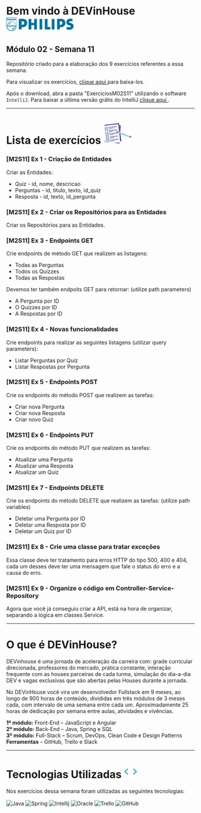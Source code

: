 # Bem vindo à DEVinHouse <img width="180px" alt="Philips" src="ExerciciosM02S11/images/logo-phil.png"/>
## Módulo 02 - Semana 11

Repositório criado para a elaboração dos 9 exercícios referentes a essa semana. <br>

Para visualizar os exercícios, <a href="https://github.com/GeorgeEnriqueBravo/DEVinHouse-Modulo02-Semana11/archive/refs/heads/main.zip" target="_blank">
    clique aqui
</a>
para baixa-los. <br>

Após o download, abra a pasta "ExerciciosM02S11" utilizando o software `IntelliJ`. Para baixar a última versão grátis do IntelliJ 
<a href="https://www.jetbrains.com/idea/download/download-thanks.html?platform=windows&code=IIC" target="_blank">
    clique aqui
</a>.
  
---

# Lista de exercícios <img width="75px" alt="Philips" src="ExerciciosM02S11/images/lista.png"/>
### [M2S11] Ex 1 - Criação de Entidades

Criar as Entidades:

- Quiz - id, nome, descricao
- Perguntas - id, titulo, texto, id_quiz
- Resposta - id, texto, id_pergunta

### [M2S11] Ex 2 - Criar os Repositórios para as Entidades

Criar os Repositórios para as Entidades.

### [M2S11] Ex 3 - Endpoints GET

Crie endpoints de método GET que realizem as listagens:

- Todas as Perguntas
- Todos os Quizzes
- Todas as Respostas

Devemos ter também endpoits GET para retornar: (utilize path parameters)

- A Pergunta por ID
- O Quizzes por ID
- A Respostas por ID

### [M2S11] Ex 4 - Novas funcionalidades

Crie endpoints para realizar as seguintes listagens (utilizar query parameters):

- Listar Perguntas por Quiz
- Listar Respostas por Pergunta

### [M2S11] Ex 5 - Endpoints POST

Crie os endpoints do método POST que realizem as tarefas:

- Criar nova Pergunta
- Criar nova Resposta
- Criar novo Quiz

### [M2S11] Ex 6 - Endpoints PUT

Crie os endpoints do método PUT que realizem as tarefas:

- Atualizar uma Pergunta
- Atualizar uma Resposta
- Atualizar um Quiz

### [M2S11] Ex 7 - Endpoints DELETE

Crie os endpoints do método DELETE que realizem as tarefas: (utilize path variables)

- Deletar uma Pergunta por ID
- Deletar uma Resposta por ID
- Deletar um Quiz por ID

### [M2S11] Ex 8 - Crie uma classe para tratar exceções

Essa classe deve ter tratamento para erros HTTP do tipo 500, 400 e 404,
cada um desses deve ter uma mensagem que fale o status do erro e a causa do erro.

### [M2S11] Ex 9 - Organize o código em Controller-Service-Repository

Agora que você já conseguiu criar a API, está na hora de organizar, separando a lógica em classes Service.

---

# O que é DEVinHouse?
DEVinhouse é uma jornada de aceleração da carreira com: grade curricular direcionada, professores do mercado, prática constante, interação frequente com as houses parceiras de cada turma, simulação do dia-a-dia DEV e vagas exclusivas que são abertas pelas Houses durante a jornada.

No DEVinHouse você vira um desenvolvedor Fullstack em 9 meses, ao longo de 900 horas de conteúdo, divididas em três módulos de 3 meses cada, com intervalo de uma semana entre cada um. Aproximadamente 25 horas de dedicação por semana entre aulas, atividades e vivências.

__1º módulo:__ Front-End – JavaScript e Angular <br/>
__2º módulo:__ Back-End – Java, Spring e SQL <br/>
__3º módulo:__ Full-Stack – Scrum, DevOps, Clean Code e Design Patterns <br/>
__Ferramentas__ – GitHub, Trello e Slack

---

# Tecnologias Utilizadas <img width="35px" alt="🌐" src="ExerciciosM02S11/images/tag.gif"/>
Nos exercícios dessa semana foram utilizadas as seguintes tecnologias:
<div style="display: inline_block">
    <img align="center" alt="Java" src="https://img.shields.io/badge/Java-ED8B00?style=for-the-badge&logo=openjdk&logoColor=white"/>
    <img align="center" alt="Spring" src="https://img.shields.io/badge/Spring-6DB33F?style=for-the-badge&logo=spring&logoColor=white"/>
    <img align="center" alt="Intellij" src="https://img.shields.io/badge/IntelliJ_IDEA-000000.svg?style=for-the-badge&logo=intellij-idea&logoColor=white"/>
    <img align="center" alt="Oracle" src="https://img.shields.io/badge/Oracle-F80000?style=for-the-badge&logo=oracle&logoColor=black"/>
    <img align="center" alt="Trello" src="https://img.shields.io/badge/Trello-0052CC?style=for-the-badge&logo=trello&logoColor=white"/>
    <img align="center" alt="GitHub" src="https://img.shields.io/badge/GitHub-100000?style=for-the-badge&logo=github&logoColor=white"/>
</div>
